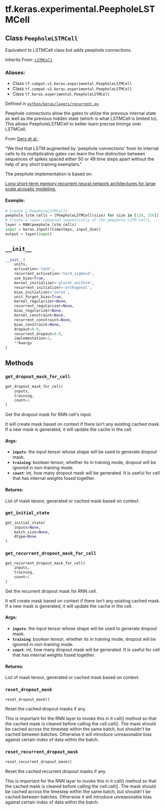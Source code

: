 <div itemscope itemtype="http://developers.google.com/ReferenceObject">
<meta itemprop="name" content="tf.keras.experimental.PeepholeLSTMCell" />
<meta itemprop="path" content="Stable" />
<meta itemprop="property" content="__init__"/>
<meta itemprop="property" content="get_dropout_mask_for_cell"/>
<meta itemprop="property" content="get_initial_state"/>
<meta itemprop="property" content="get_recurrent_dropout_mask_for_cell"/>
<meta itemprop="property" content="reset_dropout_mask"/>
<meta itemprop="property" content="reset_recurrent_dropout_mask"/>
</div>

# tf.keras.experimental.PeepholeLSTMCell

## Class `PeepholeLSTMCell`

Equivalent to LSTMCell class but adds peephole connections.

Inherits From: [`LSTMCell`](../../../tf/compat/v1/keras/layers/LSTMCell.md)

### Aliases:

* Class `tf.compat.v1.keras.experimental.PeepholeLSTMCell`
* Class `tf.compat.v2.keras.experimental.PeepholeLSTMCell`
* Class `tf.keras.experimental.PeepholeLSTMCell`



Defined in [`python/keras/layers/recurrent.py`](/code/stable/tensorflow/python/keras/layers/recurrent.py).

<!-- Placeholder for "Used in" -->

Peephole connections allow the gates to utilize the previous internal state as
well as the previous hidden state (which is what LSTMCell is limited to).
This allows PeepholeLSTMCell to better learn precise timings over LSTMCell.

From [Gers et al.](http://www.jmlr.org/papers/volume3/gers02a/gers02a.pdf):

"We find that LSTM augmented by 'peephole connections' from its internal
cells to its multiplicative gates can learn the fine distinction between
sequences of spikes spaced either 50 or 49 time steps apart without the help
of any short training exemplars."

The peephole implementation is based on:

[Long short-term memory recurrent neural network architectures for
 large scale acoustic modeling.
](https://research.google.com/pubs/archive/43905.pdf)

#### Example:



```python
# Create 2 PeepholeLSTMCells
peephole_lstm_cells = [PeepholeLSTMCell(size) for size in [128, 256]]
# Create a layer composed sequentially of the peephole LSTM cells.
layer = RNN(peephole_lstm_cells)
input = keras.Input((timesteps, input_dim))
output = layer(input)
```

<h2 id="__init__"><code>__init__</code></h2>

``` python
__init__(
    units,
    activation='tanh',
    recurrent_activation='hard_sigmoid',
    use_bias=True,
    kernel_initializer='glorot_uniform',
    recurrent_initializer='orthogonal',
    bias_initializer='zeros',
    unit_forget_bias=True,
    kernel_regularizer=None,
    recurrent_regularizer=None,
    bias_regularizer=None,
    kernel_constraint=None,
    recurrent_constraint=None,
    bias_constraint=None,
    dropout=0.0,
    recurrent_dropout=0.0,
    implementation=1,
    **kwargs
)
```






## Methods

<h3 id="get_dropout_mask_for_cell"><code>get_dropout_mask_for_cell</code></h3>

``` python
get_dropout_mask_for_cell(
    inputs,
    training,
    count=1
)
```

Get the dropout mask for RNN cell's input.

It will create mask based on context if there isn't any existing cached
mask. If a new mask is generated, it will update the cache in the cell.

#### Args:


* <b>`inputs`</b>: the input tensor whose shape will be used to generate dropout
  mask.
* <b>`training`</b>: boolean tensor, whether its in training mode, dropout will be
  ignored in non-training mode.
* <b>`count`</b>: int, how many dropout mask will be generated. It is useful for cell
  that has internal weights fused together.

#### Returns:

List of mask tensor, generated or cached mask based on context.


<h3 id="get_initial_state"><code>get_initial_state</code></h3>

``` python
get_initial_state(
    inputs=None,
    batch_size=None,
    dtype=None
)
```




<h3 id="get_recurrent_dropout_mask_for_cell"><code>get_recurrent_dropout_mask_for_cell</code></h3>

``` python
get_recurrent_dropout_mask_for_cell(
    inputs,
    training,
    count=1
)
```

Get the recurrent dropout mask for RNN cell.

It will create mask based on context if there isn't any existing cached
mask. If a new mask is generated, it will update the cache in the cell.

#### Args:


* <b>`inputs`</b>: the input tensor whose shape will be used to generate dropout
  mask.
* <b>`training`</b>: boolean tensor, whether its in training mode, dropout will be
  ignored in non-training mode.
* <b>`count`</b>: int, how many dropout mask will be generated. It is useful for cell
  that has internal weights fused together.

#### Returns:

List of mask tensor, generated or cached mask based on context.


<h3 id="reset_dropout_mask"><code>reset_dropout_mask</code></h3>

``` python
reset_dropout_mask()
```

Reset the cached dropout masks if any.

This is important for the RNN layer to invoke this in it call() method so
that the cached mask is cleared before calling the cell.call(). The mask
should be cached across the timestep within the same batch, but shouldn't
be cached between batches. Otherwise it will introduce unreasonable bias
against certain index of data within the batch.

<h3 id="reset_recurrent_dropout_mask"><code>reset_recurrent_dropout_mask</code></h3>

``` python
reset_recurrent_dropout_mask()
```

Reset the cached recurrent dropout masks if any.

This is important for the RNN layer to invoke this in it call() method so
that the cached mask is cleared before calling the cell.call(). The mask
should be cached across the timestep within the same batch, but shouldn't
be cached between batches. Otherwise it will introduce unreasonable bias
against certain index of data within the batch.



